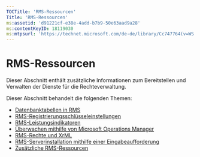 ```yaml
---
TOCTitle: 'RMS-Ressourcen'
Title: 'RMS-Ressourcen'
ms:assetid: 'd91221cf-e38e-4add-b7b9-50e63aad9a28'
ms:contentKeyID: 18119030
ms:mtpsurl: 'https://technet.microsoft.com/de-de/library/Cc747764(v=WS.10)'
---
```


RMS-Ressourcen
==============

Dieser Abschnitt enthält zusätzliche Informationen zum Bereitstellen und Verwalten der Dienste für die Rechteverwaltung.

Dieser Abschnitt behandelt die folgenden Themen:

-   [Datenbanktabellen in RMS](https://technet.microsoft.com/a2598d74-c81f-4e1b-8839-1514cd054354)
-   [RMS-Registrierungsschlüsseleinstellungen](https://technet.microsoft.com/bdb5c787-1810-45e9-bbb3-d0c2c04ca282)
-   [RMS-Leistungsindikatoren](https://technet.microsoft.com/a2f4e30d-3c6f-4e74-bd11-8f2103f88b0c)
-   [Überwachen mithilfe von Microsoft Operations Manager](https://technet.microsoft.com/ce372598-7421-4f1f-b8eb-f62da26e85d1)
-   [RMS-Rechte und XrML](https://technet.microsoft.com/7eb5cdd1-cd48-4b2b-96b6-fc74f7b42e7f)
-   [RMS-Serverinstallation mithilfe einer Eingabeaufforderung](https://technet.microsoft.com/b55b1e2a-dd14-4168-a37f-9cdedbec660b)
-   [Zusätzliche RMS-Ressourcen](https://technet.microsoft.com/8c41923b-e266-4a97-ae0e-10c9558b896a)